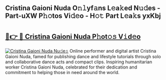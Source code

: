 ## Cristina Gaioni Nuda O𝚗𝚕yf𝚊ns L𝚎a𝚔ed N𝚞𝚍es - Part-uXW P𝚑𝚘tos Vi𝚍𝚎o - H𝚘𝚝 Part L𝚎a𝚔s yxKbj

# <h2><a href="http://kf4yi3.oniu.top/?m=Cristina+Gaioni+Nuda">🔗👉 🔴 Cristina Gaioni Nuda P𝚑ot𝚘𝚜 V𝚒d𝚎o</a></h2>

[![Cristina Gaioni Nuda Nu𝚍e𝚜](https://i.imgur.com/0qMVB7G.gif)](http://kf4yi3.oniu.top/?m=Cristina+Gaioni+Nuda)
Online performer and digital artist Cristina Gaioni Nuda, famed for publishing dance and lifestyle tutorials through solo and collaborative dance acts and compact clips. Inspiring humanitarian worker Cristina Gaioni Nuda, celebrated for their dedication and commitment to helping those in need around the world.  
